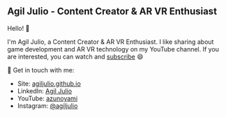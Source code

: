 ## Agil Julio - Content Creator & AR VR Enthusiast

Hello! 👋 

I'm Agil Julio, a Content Creator & AR VR Enthusiast. I like sharing about game development and AR VR technology on my YouTube channel. If you are interested, you can watch and [subscribe](https://www.youtube.com/user/AzuNoYami?sub_confirmation=1) 😄

💬 Get in touch with me:
- Site: [agiljulio.github.io](https://agiljulio.github.io/)
- LinkedIn: [Agil Julio](https://www.linkedin.com/in/agiljulio/)
- YouTube: [azunoyami](https://www.youtube.com/user/azunoyami/)
- Instagram: [@agiljulio](https://www.instagram.com/agiljulio/)
